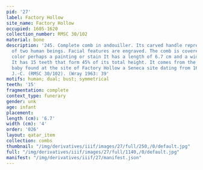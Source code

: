```yaml
---
pid: '27'
label: Factory Hollow
site_name: Factory Hollow
occupied: 1605-1620
collection_number: RMSC 30/102
material: bone
description: '245. Complete comb in andouiller. Its carved handle represents the bust
  of two human beings. Facial features are engraved. The comb is covered with a green
  color perhaps a painting or stain It has a length of 6.7 cm and a width of 4 cm.
  It has 15 teeth that form 45% of its total height. It comes from the burial of a
  baby found at the site of Factory Hollow a Seneca site dating from 1600-1620 AD.
  J.-C. (RMSC 30/102). (Wray 1963: 39'
motifs: human; dual; bust; symmetrical
teeth: '15'
fragmentation: complete
context_type: funerary
gender: unk
age: infant
placement:
length (cm): '6.7'
width (cm): '4'
order: '026'
layout: qatar_item
collection: combs
thumbnail: "/img/derivatives/iiif/images/27/full/250,/0/default.jpg"
full: "/img/derivatives/iiif/images/27/full/1140,/0/default.jpg"
manifest: "/img/derivatives/iiif/27/manifest.json"
---
```

